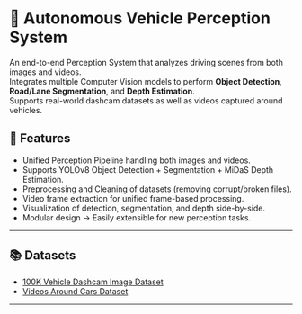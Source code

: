 # 🚗 Autonomous Vehicle Perception System

An end-to-end Perception System that analyzes driving scenes from both images and videos.  
Integrates multiple Computer Vision models to perform **Object Detection**, **Road/Lane Segmentation**, and **Depth Estimation**.  
Supports real-world dashcam datasets as well as videos captured around vehicles.

## 🚀 Features

- Unified Perception Pipeline handling both images and videos.
- Supports YOLOv8 Object Detection + Segmentation + MiDaS Depth Estimation.
- Preprocessing and Cleaning of datasets (removing corrupt/broken files).
- Video frame extraction for unified frame-based processing.
- Visualization of detection, segmentation, and depth side-by-side.
- Modular design → Easily extensible for new perception tasks.

---

## 📚 Datasets

- [100K Vehicle Dashcam Image Dataset](https://www.kaggle.com/datasets/mdfahimbinamin/100k-vehicle-dashcam-image-dataset)
- [Videos Around Cars Dataset](https://www.kaggle.com/datasets/tapakah68/videos-around-cars)

---
